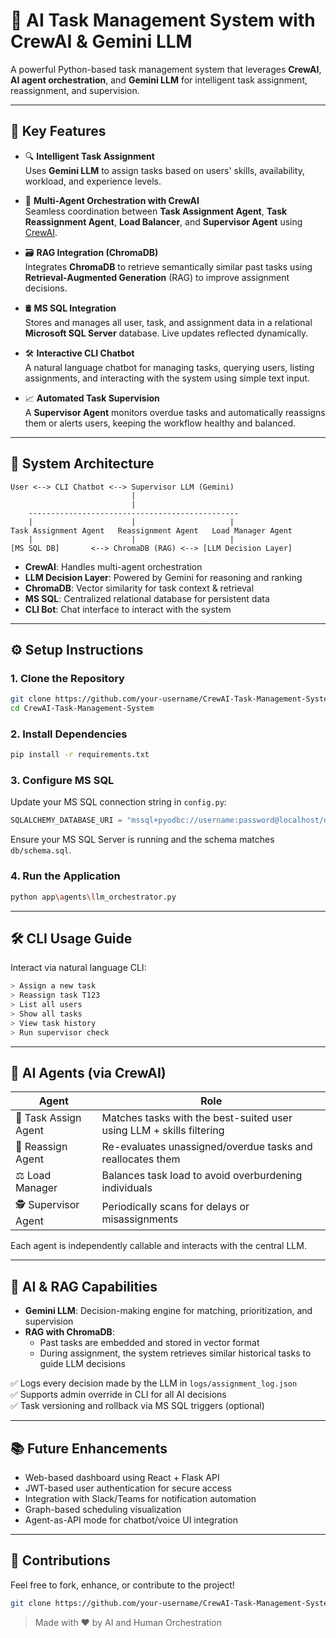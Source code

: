 # 🤖 AI Task Management System with CrewAI & Gemini LLM

A powerful Python-based task management system that leverages **CrewAI**, **AI agent orchestration**, and **Gemini LLM** for intelligent task assignment, reassignment, and supervision.

---

## 🚀 Key Features

- 🔍 **Intelligent Task Assignment**  
  Uses **Gemini LLM** to assign tasks based on users' skills, availability, workload, and experience levels.

- 🧠 **Multi-Agent Orchestration with CrewAI**  
  Seamless coordination between **Task Assignment Agent**, **Task Reassignment Agent**, **Load Balancer**, and **Supervisor Agent** using [CrewAI](https://github.com/joaomdmoura/crewAI).

- 🗃️ **RAG Integration (ChromaDB)**  
  Integrates **ChromaDB** to retrieve semantically similar past tasks using **Retrieval-Augmented Generation** (RAG) to improve assignment decisions.

- 🛢️ **MS SQL Integration**  
  Stores and manages all user, task, and assignment data in a relational **Microsoft SQL Server** database. Live updates reflected dynamically.

- 🛠️ **Interactive CLI Chatbot**  
  A natural language chatbot for managing tasks, querying users, listing assignments, and interacting with the system using simple text input.

- 📈 **Automated Task Supervision**  
  A **Supervisor Agent** monitors overdue tasks and automatically reassigns them or alerts users, keeping the workflow healthy and balanced.

---

## 🧬 System Architecture

```
User <--> CLI Chatbot <--> Supervisor LLM (Gemini)
                           |
                           |
    -----------------------------------------------
    |                      |                     |
Task Assignment Agent   Reassignment Agent   Load Manager Agent
    |                      |                     |
[MS SQL DB]       <--> ChromaDB (RAG) <--> [LLM Decision Layer]
```

- **CrewAI**: Handles multi-agent orchestration  
- **LLM Decision Layer**: Powered by Gemini for reasoning and ranking  
- **ChromaDB**: Vector similarity for task context & retrieval  
- **MS SQL**: Centralized relational database for persistent data  
- **CLI Bot**: Chat interface to interact with the system  

---

## ⚙️ Setup Instructions

### 1. Clone the Repository

```bash
git clone https://github.com/your-username/CrewAI-Task-Management-System.git
cd CrewAI-Task-Management-System
```

### 2. Install Dependencies

```bash
pip install -r requirements.txt
```

### 3. Configure MS SQL

Update your MS SQL connection string in `config.py`:

```python
SQLALCHEMY_DATABASE_URI = "mssql+pyodbc://username:password@localhost/dbname?driver=ODBC+Driver+17+for+SQL+Server"
```

Ensure your MS SQL Server is running and the schema matches `db/schema.sql`.

### 4. Run the Application

```bash
python app\agents\llm_orchestrator.py
```

---

## 🛠️ CLI Usage Guide

Interact via natural language CLI:

```bash
> Assign a new task  
> Reassign task T123  
> List all users  
> Show all tasks  
> View task history  
> Run supervisor check  
```

---

## 🤖 AI Agents (via CrewAI)

| Agent                | Role                                                                 |
| -------------------- | -------------------------------------------------------------------- |
| 🧠 Task Assign Agent | Matches tasks with the best-suited user using LLM + skills filtering |
| 🔁 Reassign Agent    | Re-evaluates unassigned/overdue tasks and reallocates them           |
| ⚖️ Load Manager      | Balances task load to avoid overburdening individuals                |
| 🕵️ Supervisor Agent | Periodically scans for delays or misassignments                      |

Each agent is independently callable and interacts with the central LLM.

---

## 🧠 AI & RAG Capabilities

* **Gemini LLM**: Decision-making engine for matching, prioritization, and supervision
* **RAG with ChromaDB**:
  * Past tasks are embedded and stored in vector format
  * During assignment, the system retrieves similar historical tasks to guide LLM decisions

✅ Logs every decision made by the LLM in `logs/assignment_log.json`  
✅ Supports admin override in CLI for all AI decisions  
✅ Task versioning and rollback via MS SQL triggers (optional)

---

## 📚 Future Enhancements

* Web-based dashboard using React + Flask API
* JWT-based user authentication for secure access
* Integration with Slack/Teams for notification automation
* Graph-based scheduling visualization
* Agent-as-API mode for chatbot/voice UI integration

---

## 🙌 Contributions

Feel free to fork, enhance, or contribute to the project!

```bash
git clone https://github.com/your-username/CrewAI-Task-Management-System.git
```

> Made with ❤️ by AI and Human Orchestration
